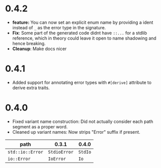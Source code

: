 # 0.4.2
* **feature:** You can now set an explicit enum name by providing a ident instead of `_` as the error type in the signature.
* **Fix**: Some part of the generated code didnt have `::...` for a stdlib reference, which in theory could leave it open to name shadowing and hence breaking.
* **Cleanup**: Make docs nicer

# 0.4.1
* Added support for annotating error types with `#[derive]` attribute to derive extra traits.

# 0.4.0
* Fixed variant name construction: Did not actually consider each path segment as a proper word.
* Cleaned up variant names: Now strips "Error" suffix if present.

| path | 0.3.1 | 0.4.0 |
| --- | --- | --- |
| `std::io::Error` | `StdioError` | `StdIo` |
| `io::Error` | `IoError` | `Io` |
